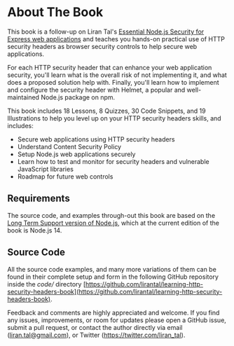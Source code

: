 # About The Book

This book is a follow-up on Liran Tal's [Essential Node.js Security for Express web applications](https://leanpub.com/nodejssecurity) and teaches you hands-on practical use of HTTP security headers as browser security controls to help secure web applications.

For each HTTP security header that can enhance your web application security, you'll learn what is the overall risk of not implementing it, and what does a proposed solution help with. Finally, you'll learn how to implement and configure the security header with Helmet, a popular and well-maintained Node.js package on npm.

This book includes 18 Lessons, 8 Quizzes, 30 Code Snippets, and 19 Illustrations to help you level up on your HTTP security headers skills, and includes:

- Secure web applications using HTTP security headers
- Understand Content Security Policy
- Setup Node.js web applications securely
- Learn how to test and monitor for security headers and vulnerable JavaScript libraries
- Roadmap for future web controls

## Requirements

The source code, and examples through-out this book are based on the [Long Term Support version of Node.js](https://nodejs.org/en/), which at the current edition of the book is Node.js 14.

## Source Code

All the source code examples, and many more variations of them can be found in their complete setup and form in the following GitHub repository inside the _code/_ directory [https://github.com/lirantal/learning-http-security-headers-book](https://github.com/lirantal/learning-http-security-headers-book).

Feedback and comments are highly appreciated and welcome. If you find any issues, improvements, or room for updates please open a GitHub issue, submit a pull request, or contact the author directly via email (liran.tal@gmail.com), or Twitter (https://twitter.com/liran_tal).